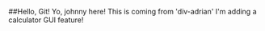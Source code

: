 ##Hello, Git!
Yo, johnny here!
This is coming from 'div-adrian'
I'm adding a calculator GUI feature!